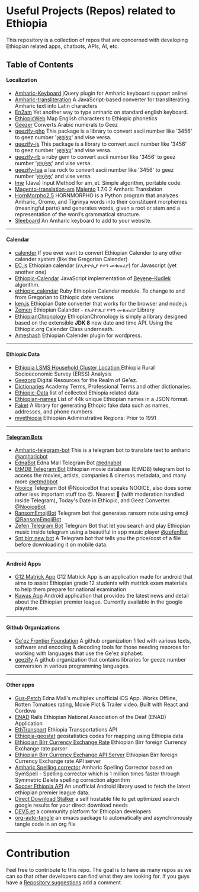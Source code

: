 
Useful Projects (Repos) related to Ethiopia
==============================

This repository is a collection of repos that are concerned with developing Ethiopian related apps, chatbots, APIs, AI, etc.

## Table of Contents

#### [](#localization)Localization
  * [Amharic-Keyboard](https://github.com/dawityise/Amharic-Keyboard) jQuery plugin for Amharic keyboard support onlinei
  * [Amharic-transliteration](https://github.com/dohliam/amharic-transliteration) A JavaScript-based converter for transliterating Amharic text into  Latin characters
  * [En2am](https://github.com/misgeatgit/en2am) Yet another way to type amharic on standard english keyboard.
  * [EthiopicWeb](https://github.com/tedinega/EthiopicWeb) Map English characters to Ethiopic phonetics
  * [Geezer](https://github.com/moe-szyslak/Geezer) Converts Arabic numerals to Geez
  * [geezify-php](https://github.com/geezify/geezify-php) This package is a library to convert ascii number like '3456' to geez number '፴፬፻፶፮' and vise versa.
  * [geezify-js](https://github.com/geezify/geezify-js) This package is a library to convert ascii number like '3456' to geez number '፴፬፻፶፮' and vise versa. 
  * [geezify-rb](https://github.com/yilkalargaw/Geezify-rb.git) a ruby gem to convert ascii number like '3456' to geez number '፴፬፻፶፮' and vise versa. 
  * [geezify-lua](https://github.com/yilkalargaw/geezify-lua) a lua rock to convert ascii number like '3456' to geez number '፴፬፻፶፮' and vise versa. 
  * [Ime](https://github.com/menzew/input-method-editor-for-am_ET) (Java) Input Method for am_et. Simple algorithm, portable code.
  * [Magento-translation-am](https://github.com/admasethiopia/magento-translation-am) [Majento](https://magento.com/) 1.7.0.2 Amharic Translation
  * [HornMorpho2.5](https://github.com/adamsamson/HornMorpho2.5) HORNMORPHO is a Python program that analyzes Amharic, Oromo, and Tigrinya words into their constituent morphemes (meaningful parts) and generates words, given a root or stem and a representation of the word’s grammatical structure.
  * [Sleeboard](https://github.com/sleeboard/sleeboard) An Amharic keyboard to add to your website.

---

#### [](#calendar)Calendar
  * [calender](https://github.com/andegna/calender) If you ever want to convert Ethiopian Calender to any other calender system (like the Gregorian Calender)
  * [EC.js](https://github.com/b3rew/EC.Js) Ethiopian calendar (የኢትዮጲያ የቀን መቁጠሪያ) for Javascript (yet another one)
  * [Ethiopic-Calendar](https://github.com/moe-szyslak/Ethiopic-Calendar) JavaScript implementation of [Beyene-Kudlek](http://geez.org/Calendars/) algorithm.
  * [ethiopic_calendar](https://github.com/vtprepo/ethiopic_calendar) Ruby Ethiopian Calendar module. To change to and from Gregorian to Ethiopic date versions 
  * [ken.js](https://github.com/Miqe/ken.js) Ethiopian Date converter that works for the browser and node.js 
  * [Zemen](https://github.com/m3hari/zemen) Ethiopian Calander - የኢትዮጲያ የቀን መቁጠሪያ Library
  * [EthiopianChronology](https://github.com/andegna/EthiopianChronology) EthiopianChronology is simply a library designed based on the extensible **JDK 8** new date and time API. Using the Ethiopic.org Calender Class underneath.
  * [Ameshash](https://github.com/askual/ameshash) Ethiopian Calender plugin for wordpress.

---

#### [](#ethiopic-data)Ethiopic Data
  * [Ethiopia LSMS Household Cluster Location ](https://github.com/tessam30/Ethiopia) Ethiopia Rural Socioeconomic Survey (ERSS) Analysis
  * [Geezorg](https://github.com/geezorg) Digital Resources for the Realm of Ge'ez.
  * [Dictionaries](https://github.com/admasethiopia/dictionaries) Academy Terms, Professional Terms and other dictionaries.
  * [Ethiopic-Data](https://github.com/b3rew/ethiopic-data) list of collected Ethiopia related data
  * [Ethiopian-names](https://github.com/yonihahasis/ethiopian-names) List of 44k unique Ethiopian names in a JSON format.
  * [Faket](https://github.com/m3hari/faket) A library for generating Ethopic fake data such as names, addresses, and phone numbers
  * [myethiopia](https://github.com/myethiopia/Ethiopia) Ethiopian Adiminstrative Regions: Prior to 1991 

---

#### [](#telegram-bots)[Telegram Bots](https://telegram.org/)
  * [Amharic-telegram-bot](https://github.com/nathenapse/Amharic-telegram-bot) This is a telegram bot to translate text to amharic [@amharicbot](https://telegram.me/AmharicBot)
  * [EdnaBot](https://github.com/ntgx/EdnaBot) Edna Mall Telegram Bot [@ednabot](https://telegram.me/EdnaBot)
  * [EtMDB Telegram Bot](https://github.com/etmdb/telegrambot) Ethiopian movie database (EtMDB) telegram bot to access the movies, artists, companies & cinemas metadata, and many more [@etmdbbot](https://telegram.me/etmdb)
  * [Nooice](https://github.com/moe-szyslak/Nooice) Telegram Bot @NooiceBot that speaks NOOICE, also does some other less important stuff too 😒. Nearest 🏧 (with moderation handled inside Telegram), Today's Date in Ethiopic, and Geez Converter. [@NooiceBot](https://telegram.me/NooiceBot)
  * [RansomEmojiBot](https://github.com/ntgx/RansomEmojiBot) Telegram bot that generates ransom note using emoji [@RansomEmojiBot](https://telegram.me/RansomEmojiBot)
  * [Zefen Telegram Bot](https://github.com/b3rew/zefen-bot) Telegram Bot that let you search and play Ethiopian music inside telegram using a beautiful in app music player [@zefenBot](https://telegram.me/zefenBot)
  * [Snt birr new bot](https://github.com/askual/Sint-birr-nw-bot) A Telegram bot that tells you the price/cost of a file before downloading it on mobile data.

---

#### [](#android-apps) Android Apps
 * [G12 Matrick App](https://github.com/RhinoSoftware/G12Matric) G12 Matrick App is an application made for android that aims to assist Ethiopian grade 12 students with matrick exam materials to help them prepare for national examination 
 * [Kuwas App](https://github.com/brookmg/kuwas) Android application that provides the latest news and detail about the Ethiopian premier league. Currently available in the google playstore. 

---

#### [](#Github-Organizations) Github Organizations
 * [Ge'ez Frontier Foundation](https://github.com/geezorg) A github organization filled with various texts, software and encoding & decoding tools for those needing resorces for working with languages that use the Ge'ez alphabet.
 * [geezify](https://github.com/orgs/geezify) A github organization that contains libraries for geeze number conversion in various programming languages.

----

#### [](#other-apps)Other apps
 * [Gus-Petch](https://github.com/moe-szyslak/Gus-Petch) Edna Mall's multiplex unofficial iOS App. Works Offline, Rotten Tomatoes rating, Movie Plot & Trailer video. Built with React and Cordova
 * [ENAD](https://github.com/tderso/enad_app) Rails Ethiopian National Association of the Deaf (ENAD) Application 
 * [EthTransport](https://github.com/dawitnida/EthTransport) Ethiopia Transportations API 
 * [Ethiopia-geostat](https://github.com/JiehuaChen/Ethiopia-geostat) geostatistics codes for mapping using Ethiopia data
 * [Ethiopian Birr Currency Exchange Rate](https://github.com/Minab-Tech/etb-currency-exchange) Ethiopian Birr foreign Currency Exchange rate parser
 * [Ethiopian Birr Currency Exchange API Server](https://github.com/b3rew/etb-currency-exchange) Ethiopian Birr foreign Currency Exchange rate API server
 * [Amharic Spelling corrector](https://github.com/Yididya/amharic_spell_corrector) Amharic Spelling Corrector based on SymSpell - Spelling corrector which is 1 million times faster through Symmetric Delete spelling correction algorithm
 * [Soccer Ethiopia API](https://github.com/brookmg/Soccer-Ethiopia-API) An unofficial Android library used to fetch the latest ethiopian premier league data.
 * [Direct Download Stalker](https://github.com/yilkalargaw/direct_download_stalker) a self hostable file to get optimized search google results for your direct download needs
 * [DEVS.et](https://github.com/devs-et/devs-et-web) a community platform for Ethiopian developers
 * [org-auto-tangle](https://github.com/yilkalargaw/org-auto-tangle) an emacs package to automatically and asynchronously tangle code in an org file
  
---

# Contribution
Feel free to contribute to this repo.
The goal is to have as many repos as we can so that other developers can find what they are looking for. 
If you guys have a [Repository suggestions](https://github.com/ethiopian/repos/issues/new) add a comment.
